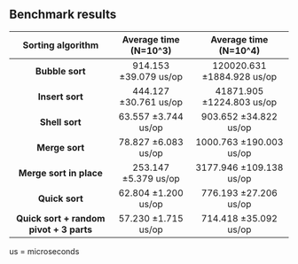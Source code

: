 Benchmark results
------------------------

|Sorting algorithm|Average time (N=10^3)|Average time (N=10^4)|
|:----:|:-------:|:-----------:|
|**Bubble sort**|914.153 ±39.079 us/op|120020.631 ±1884.928 us/op|
|**Insert sort**|444.127 ±30.761 us/op|41871.905 ±1224.803 us/op|
|**Shell sort**|63.557 ±3.744 us/op|903.652 ±34.822 us/op|
|**Merge sort**|78.827 ±6.083 us/op|1000.763 ±190.003 us/op|
|**Merge sort in place**|253.147 ±5.379 us/op|3177.946 ±109.138 us/op|
|**Quick sort**|62.804 ±1.200 us/op|776.193 ±27.206 us/op|
|**Quick sort + random pivot + 3 parts**|57.230 ±1.715 us/op|714.418 ±35.092 us/op|

us = microseconds